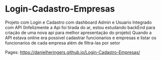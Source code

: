 # Login-Cadastro-Empresas

Projeto com Login e Cadastro com dashboard Admin e Usuario
Integrado com API (Infelizmente a Api foi tirada do ar, estou estudando backEnd para criação de uma nova api para melhor apresentação do projeto)
Quando a API estava online era possivel cadastrar funcionarios e empresas e listar os funcionarios de cada empresa além de filtra-las por setor

Pages:
https://danielheringers.github.io/Login-Cadastro-Empresas/
